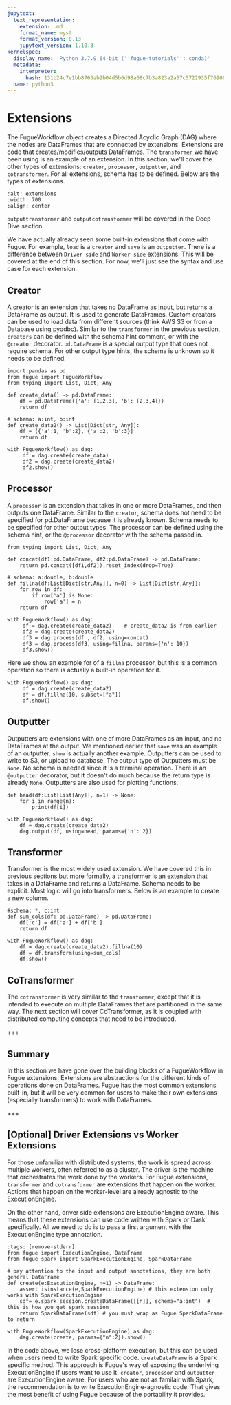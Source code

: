 ```yaml
---
jupytext:
  text_representation:
    extension: .md
    format_name: myst
    format_version: 0.13
    jupytext_version: 1.10.3
kernelspec:
  display_name: 'Python 3.7.9 64-bit (''fugue-tutorials'': conda)'
  metadata:
    interpreter:
      hash: 131b24c7e1bb8763ab2b04d5b6d98a68c7b3a823a2a57c5722935f7690890f70
  name: python3
---
```


# Extensions

The FugueWorkflow object creates a Directed Acyclic Graph (DAG) where the nodes are DataFrames that are connected by extensions. Extensions are code that creates/modifies/outputs DataFrames. The `transformer` we have been using is an example of an extension. In this section, we'll cover the other types of extensions: `creator`, `processor`, `outputter`, and `cotransformer`. For all extensions, schema has to be defined. Below are the types of extensions.

```{image} ../../images/extensions.svg
:alt: extensions
:width: 700
:align: center
```

`outputtransformer` and `outputcotransformer` will be covered in the Deep Dive section. 

We have actually already seen some built-in extensions that come with Fugue. For example, `load` is a `creator` and `save` is an `outputter`. There is a difference between `Driver side` and `Worker side` extensions. This will be covered at the end of this section. For now, we'll just see the syntax and use case for each extension.

## Creator

A creator is an extension that takes no DataFrame as input, but returns a DataFrame as output. It is used to generate DataFrames. Custom creators can be used to load data from different sources (think AWS S3 or from a Database using pyodbc). Similar to the `transformer` in the previous section, `creators` can be defined with the schema hint comment, or with the `@creator` decorator. `pd.DataFrame` is a special output type that does not require schema. For other output type hints, the schema is unknown so it needs to be defined.


```{code-cell} ipython3
import pandas as pd
from fugue import FugueWorkflow
from typing import List, Dict, Any

def create_data() -> pd.DataFrame:
    df = pd.DataFrame({'a': [1,2,3], 'b': [2,3,4]})
    return df

# schema: a:int, b:int
def create_data2() -> List[Dict[str, Any]]:
    df = [{'a':1, 'b':2}, {'a':2, 'b':3}]
    return df

with FugueWorkflow() as dag:
     df = dag.create(create_data)
     df2 = dag.create(create_data2)
     df2.show()
```

## Processor

A `processor` is an extension that takes in one or more DataFrames, and then outputs one DataFrame. Similar to the `creator`, schema does not need to be specified for pd.DataFrame because it is already known. Schema needs to be specified for other output types. The processor can be defined using the schema hint, or the `@processor` decorator with the schema passed in.

```{code-cell} ipython3
from typing import List, Dict, Any

def concat(df1:pd.DataFrame, df2:pd.DataFrame) -> pd.DataFrame:
    return pd.concat([df1,df2]).reset_index(drop=True)

# schema: a:double, b:double
def fillna(df:List[Dict[str,Any]], n=0) -> List[Dict[str,Any]]:
    for row in df:
        if row['a'] is None:
            row['a'] = n
    return df

with FugueWorkflow() as dag:
     df = dag.create(create_data2)    # create_data2 is from earlier
     df2 = dag.create(create_data2)
     df3 = dag.process(df , df2, using=concat)
     df3 = dag.process(df3, using=fillna, params={'n': 10})
     df3.show()
```

Here we show an example for of a `fillna` processor, but this is a common operation so there is actually a built-in operation for it.

```{code-cell} ipython3
with FugueWorkflow() as dag:
     df = dag.create(create_data2)
     df = df.fillna(10, subset=["a"])
     df.show()
```

## Outputter

Outputters are extensions with one of more DataFrames as an input, and no DataFrames at the output. We mentioned earlier that `save` was an example of an outputter. `show` is actually another example. Outputters can be used to write to S3, or upload to database. The output type of Outputters must be `None`. No schema is needed since it is a terminal operation. There is an `@outputter` decorator, but it doesn't do much because the return type is already `None`. Outputters are also used for plotting functions.

```{code-cell} ipython3
def head(df:List[List[Any]], n=1) -> None:
    for i in range(n):
        print(df[i])

with FugueWorkflow() as dag:
    df = dag.create(create_data2)
    dag.output(df, using=head, params={'n': 2})
```

## Transformer

Transformer is the most widely used extension. We have covered this in previous sections but more formally, a transformer is an extension that takes in a DataFrame and returns a DataFrame. Schema needs to be explicit. Most logic will go into transformers. Below is an example to create a new column.

```{code-cell} ipython3
#schema: *, c:int
def sum_cols(df: pd.DataFrame) -> pd.DataFrame:
    df['c'] = df['a'] + df['b']
    return df

with FugueWorkflow() as dag:
    df = dag.create(create_data2).fillna(10)
    df = df.transform(using=sum_cols)
    df.show()
```

## CoTransformer

The `cotransformer` is very similar to the `transformer`, except that it is intended to execute on multiple DataFrames that are partitioned in the same way. The next section will cover CoTransformer, as it is coupled with distributed computing concepts that need to be introduced.

+++

## Summary

In this section we have gone over the building blocks of a FugueWorkflow in Fugue extensions. Extensions are abstractions for the different kinds of operations done on DataFrames. Fugue has the most common extensions built-in, but it will be very common for users to make their own extensions (especially transformers) to work with DataFrames.

+++

## [Optional] Driver Extensions vs Worker Extensions

For those unfamiliar with distributed systems, the work is spread across multiple workers, often referred to as a cluster. The driver is the machine that orchestrates the work done by the workers. For Fugue extensions, `transformer` and `cotransformer` are extensions that happen on the worker. Actions that happen on the worker-level are already agnostic to the ExecutionEngine.

On the other hand, driver side extensions are ExecutionEngine aware. This means that these extensions can use code written with Spark or Dask specifically. All we need to do is to pass a first argument with the ExecutionEngine type annotation.

```{code-cell} ipython3
:tags: [remove-stderr]
from fugue import ExecutionEngine, DataFrame
from fugue_spark import SparkExecutionEngine, SparkDataFrame

# pay attention to the input and output annotations, they are both general DataFrame
def create(e:ExecutionEngine, n=1) -> DataFrame:
    assert isinstance(e,SparkExecutionEngine) # this extension only works with SparkExecutionEngine
    sdf= e.spark_session.createDataFrame([[n]], schema="a:int")  # this is how you get spark session
    return SparkDataFrame(sdf) # you must wrap as Fugue SparkDataFrame to return

with FugueWorkflow(SparkExecutionEngine) as dag:
    dag.create(create, params={"n":2}).show()
```

In the code above, we lose cross-platform execution, but this can be used when users need to write Spark specific code. `createDataFrame` is a Spark specific method. This approach is Fugue's way of exposing the underlying ExecutionEngine if users want to use it. `creator`, `processor` and `outputter` are ExecutionEngine aware. For users who are not as familair with Spark, the recommendation is to write ExecutionEngine-agnostic code. That gives the most benefit of using Fugue because of the portability it provides.
